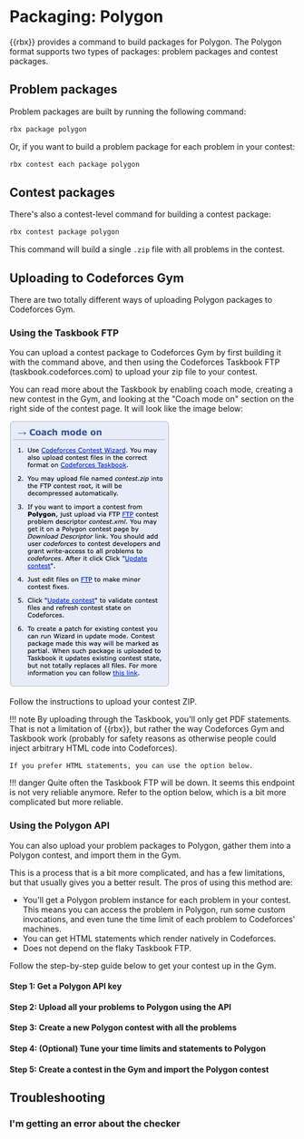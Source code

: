 # Packaging: Polygon

{{rbx}} provides a command to build packages for Polygon. The Polygon format supports
two types of packages: problem packages and contest packages.

## Problem packages

Problem packages are built by running the following command:

```bash
rbx package polygon
```

Or, if you want to build a problem package for each problem in your contest:

```bash
rbx contest each package polygon
```

## Contest packages

There's also a contest-level command for building a contest package:

```bash
rbx contest package polygon
```

This command will build a single `.zip` file with all problems in the contest.

## Uploading to Codeforces Gym

There are two totally different ways of uploading Polygon packages to Codeforces Gym.

### Using the Taskbook FTP

You can upload a contest package to Codeforces Gym by first building it with the command above, and then
using the Codeforces Taskbook FTP (taskbook.codeforces.com) to upload your zip file to your contest.

You can read more about the Taskbook by enabling coach mode, creating a new contest in the Gym, and looking
at the "Coach mode on" section on the right side of the contest page. It will look like the image below:

![Coach mode on](taskbook.png)

Follow the instructions to upload your contest ZIP.

!!! note
    By uploading through the Taskbook, you'll only get PDF statements. That is not a limitation of {{rbx}},
    but rather the way Codeforces Gym and Taskbook work (probably for safety reasons as otherwise people could
    inject arbitrary HTML code into Codeforces).

    If you prefer HTML statements, you can use the option below.

!!! danger
    Quite often the Taskbook FTP will be down. It seems this endpoint is not very reliable anymore.
    Refer to the option below, which is a bit more complicated but more reliable.

### Using the Polygon API

You can also upload your problem packages to Polygon, gather them into a Polygon contest, and import them in the Gym.

This is a process that is a bit more complicated, and has a few limitations, but that usually gives you a better result.
The pros of using this method are:

- You'll get a Polygon problem instance for each problem in your contest. This means you can access the problem in Polygon,
  run some custom invocations, and even tune the time limit of each problem to Codeforces' machines.
- You can get HTML statements which render natively in Codeforces.
- Does not depend on the flaky Taskbook FTP.

Follow the step-by-step guide below to get your contest up in the Gym.

#### Step 1: Get a Polygon API key

#### Step 2: Upload all your problems to Polygon using the API

#### Step 3: Create a new Polygon contest with all the problems

#### Step 4: (Optional) Tune your time limits and statements to Polygon

#### Step 5: Create a contest in the Gym and import the Polygon contest


## Troubleshooting

### I'm getting an error about the checker

